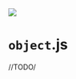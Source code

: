 <img src="https://kekse.biz/github.php?draw&text=`Object`&override=github:v4" />

# `object`.js
//TODO/

